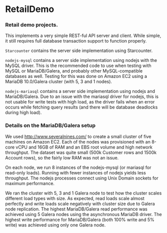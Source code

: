 RetailDemo
==========

### Retail demo projects.

This implements a very simple REST-ful API server and client. While simple, it still requires full database transaction support to function properly.

`Starcounter` contains the server side implementation using Starcounter.

`nodejs-mysql` contains a server side implementation using nodejs with the MySQL driver. This is the recommended code to use when testing with MySQL or MariaDB/Galera, and probably other MySQL-compatible databases as well. Testing for this was done on Amazon EC2 using a MariaDB 10.0/Galera cluster (with 5, 3 and 1 nodes).

`nodejs-mariasql` contains a server side implementation using nodejs and MariaDB/Galera. Due to an issue with the mariasql driver for nodejs, this is not usable for write tests with high load, as the driver fails when an error occurs while fetching query results (and there will be database deadlocks during high load).

### Details on the MariaDB/Galera setup

We used http://www.severalnines.com/ to create a small cluster of five machines on Amazon EC2. Each of the nodes was provisioned with an 8-core vCPU and 16GB of RAM and an EBS root volume and high network throughput. The dataset was quite small (500k Customer rows and 1500k Account rows), so the fairly low RAM was not an issue.

On each node, we run 8 instances of the nodejs-mysql (or mariasql for read-only loads). Running with fewer instances of nodejs yields less throughput. The nodejs processes connect using Unix Domain sockets for maximum performance.

We ran the cluster with 5, 3 and 1 Galera node to test how the cluster scales different load types with size. As expected, read loads scale almost perfectly and write loads scale negatively with cluster size due to Galera node replication. The highest MariaDB/Galera read performance was achieved using 5 Galera nodes using the asynchronous MariaDB driver. The highest write performance for MariaDB/Galera (both 100% write and 5% write) was achieved using only one Galera node.
